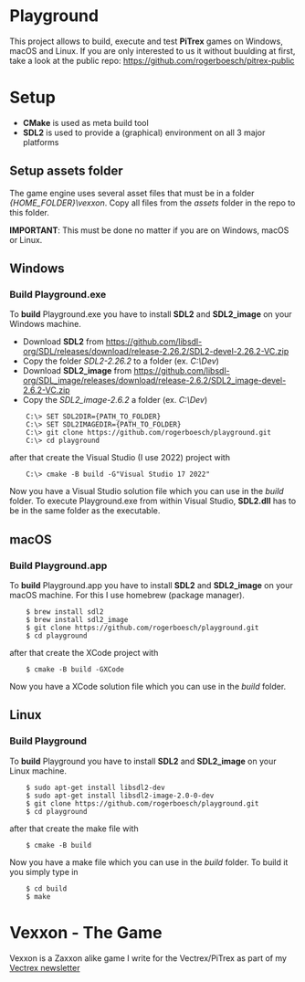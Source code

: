 # Playground

This project allows to build, execute and test **PiTrex** games on Windows, macOS and Linux.
If you are only interested to us it without buulding at first, take a look at the public repo: https://github.com/rogerboesch/pitrex-public

# Setup

- **CMake** is used as meta build tool
- **SDL2** is used to provide a (graphical) environment on all 3 major platforms


## Setup assets folder

The game engine uses several asset files that must be in a folder *{HOME_FOLDER}\vexxon*.
Copy all files from the *assets* folder in the repo to this folder.

**IMPORTANT**: This must be done no matter if you are on Windows, macOS or Linux.


## Windows

### Build Playground.exe

To **build** Playground.exe you have to install **SDL2** and **SDL2_image** on your Windows machine.

- Download **SDL2** from https://github.com/libsdl-org/SDL/releases/download/release-2.26.2/SDL2-devel-2.26.2-VC.zip
- Copy the folder *SDL2-2.26.2* to a folder (ex. *C:\Dev*)
- Download **SDL2_image** from https://github.com/libsdl-org/SDL_image/releases/download/release-2.6.2/SDL2_image-devel-2.6.2-VC.zip
- Copy the *SDL2_image-2.6.2* a folder (ex. *C:\Dev*)

```
    C:\> SET SDL2DIR={PATH_TO_FOLDER}
    C:\> SET SDL2IMAGEDIR={PATH_TO_FOLDER}
    C:\> git clone https://github.com/rogerboesch/playground.git
    C:\> cd playground
```

after that create the Visual Studio (I use 2022) project with

```
    C:\> cmake -B build -G"Visual Studio 17 2022"
```

Now you have a Visual Studio solution file which you can use in the *build* folder.
To execute Playground.exe from within Visual Studio, **SDL2.dll** has to be in the same folder as the executable.


## macOS

### Build Playground.app

To **build** Playground.app you have to install **SDL2** and **SDL2_image** on your macOS machine.
For this I use homebrew (package manager).

```
    $ brew install sdl2
    $ brew install sdl2_image
    $ git clone https://github.com/rogerboesch/playground.git
    $ cd playground
```

after that create the XCode project with

```
    $ cmake -B build -GXCode
```

Now you have a XCode solution file which you can use in the *build* folder.


## Linux

### Build Playground

To **build** Playground you have to install **SDL2** and **SDL2_image** on your Linux machine.

```
    $ sudo apt-get install libsdl2-dev
    $ sudo apt-get install libsdl2-image-2.0-0-dev
    $ git clone https://github.com/rogerboesch/playground.git
    $ cd playground
```

after that create the make file with

```
    $ cmake -B build
```

Now you have a make file which you can use in the *build* folder. To build it you simply type in

```
    $ cd build
    $ make
```


# Vexxon - The Game

Vexxon is a Zaxxon alike game I write for the Vectrex/PiTrex as part of my [Vectrex newsletter](https://vectrex.substack.com)